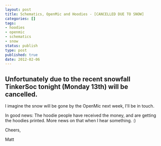 ```yaml
---
layout: post
title: Schematics, OpenMic and Hoodies - [CANCELLED DUE TO SNOW]
categories: []
tags:
- hoodies
- openmic
- schematics
- snow
status: publish
type: post
published: true
date: 2012-02-06
---
```

## Unfortunately due to the recent snowfall TinkerSoc tonight (Monday 13th) will be cancelled. ##

I imagine the snow will be gone by the OpenMic next week, I'll be in touch.

In good news: The hoodie people have received the money, and are getting the hoodies printed. More news on that when I hear something. :)

Cheers,

Matt
